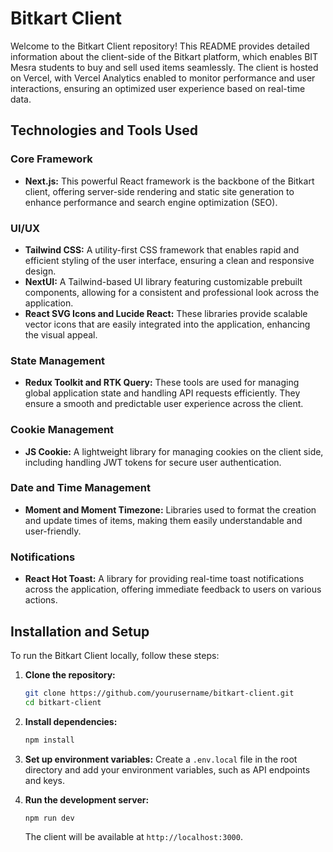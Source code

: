 # Bitkart Client

Welcome to the Bitkart Client repository! This README provides detailed information about the client-side of the Bitkart platform, which enables BIT Mesra students to buy and sell used items seamlessly. The client is hosted on Vercel, with Vercel Analytics enabled to monitor performance and user interactions, ensuring an optimized user experience based on real-time data.

## Technologies and Tools Used

### Core Framework

- **Next.js:** This powerful React framework is the backbone of the Bitkart client, offering server-side rendering and static site generation to enhance performance and search engine optimization (SEO).

### UI/UX

- **Tailwind CSS:** A utility-first CSS framework that enables rapid and efficient styling of the user interface, ensuring a clean and responsive design.
- **NextUI:** A Tailwind-based UI library featuring customizable prebuilt components, allowing for a consistent and professional look across the application.
- **React SVG Icons and Lucide React:** These libraries provide scalable vector icons that are easily integrated into the application, enhancing the visual appeal.

### State Management

- **Redux Toolkit and RTK Query:** These tools are used for managing global application state and handling API requests efficiently. They ensure a smooth and predictable user experience across the client.

### Cookie Management

- **JS Cookie:** A lightweight library for managing cookies on the client side, including handling JWT tokens for secure user authentication.

### Date and Time Management

- **Moment and Moment Timezone:** Libraries used to format the creation and update times of items, making them easily understandable and user-friendly.

### Notifications

- **React Hot Toast:** A library for providing real-time toast notifications across the application, offering immediate feedback to users on various actions.

## Installation and Setup

To run the Bitkart Client locally, follow these steps:

1. **Clone the repository:**
   ```bash
   git clone https://github.com/yourusername/bitkart-client.git
   cd bitkart-client
   ```

2. **Install dependencies:**
   ```bash
   npm install
   ```

3. **Set up environment variables:**
   Create a `.env.local` file in the root directory and add your environment variables, such as API endpoints and keys.

4. **Run the development server:**
   ```bash
   npm run dev
   ```

   The client will be available at `http://localhost:3000`.
